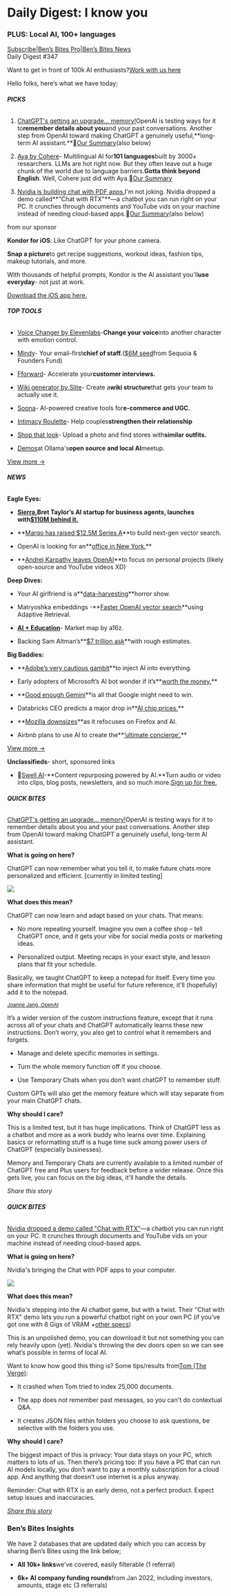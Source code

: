 # Daily Digest: I know you

### PLUS: Local AI, 100+ languages

[S](https://bensbites.com?utm_source=bensbites\&utm_medium=referral\&utm_campaign=daily-digest-i-know-you)[ubscribe](https://bensbites.com?utm_source=bensbites\&utm_medium=referral\&utm_campaign=daily-digest-i-know-you)|[Ben’s Bites Pro](https://bensbites.beehiiv.com/upgrade)|[Ben’s Bites News](https://news.bensbites.co/?utm_source=bensbites\&utm_medium=referral\&utm_campaign=daily-digest-i-know-you)\
Daily Digest #347

Want to get in front of 100k AI enthusiasts?[Work with us here](https://grizzlyads.com/store/bens-bites?utm_source=bensbites\&utm_medium=referral\&utm_campaign=daily-digest-i-know-you)

Hello folks, here’s what we have today;

###### **PICKS**

1. [ChatGPT's getting an upgrade... memory!](https://openai.com/blog/memory-and-new-controls-for-chatgpt?utm_source=bensbites\&utm_medium=referral\&utm_campaign=daily-digest-i-know-you)OpenAI is testing ways for it to**remember details about you**and your past conversations. Another step from OpenAI toward making ChatGPT a genuinely useful,\*\*long-term AI assistant.\*\*🍿[Our Summary](https://bensbites.beehiiv.com/p/whats-new-chatgpt-memory-temporary-chats)(also below)

2. [Aya by Cohere](https://cohere.com/research/aya?utm_source=bensbites\&utm_medium=referral\&utm_campaign=daily-digest-i-know-you)- Multilingual AI for**101 languages**built by 3000+ researchers. LLMs are hot right now. But they often leave out a huge chunk of the world due to language barriers.**Gotta think beyond English**. Well, Cohere just did with Aya.🍿[Our Summary](https://bensbites.beehiiv.com/p/aya-ai-languages)

3. [Nvidia is building chat with PDF apps.](https://www.nvidia.com/en-us/ai-on-rtx/chat-with-rtx-generative-ai/?utm_source=bensbites\&utm_medium=referral\&utm_campaign=daily-digest-i-know-you)I'm not joking. Nvidia dropped a demo called\*\*"Chat with RTX"\*\*—a chatbot you can run right on your PC. It crunches through documents and YouTube vids on your machine instead of needing cloud-based apps.🍿[Our Summary](https://bensbites.beehiiv.com/p/nvidia-building-chat-pdf-apps-im-not-joking)(also below)

from our sponsor

**Kondor for iOS**: Like ChatGPT for your phone camera.

**Snap a picture**to get recipe suggestions, workout ideas, fashion tips, makeup tutorials, and more.

With thousands of helpful prompts, Kondor is the Al assistant you'll**use everyday**- not just at work.

[Download the iOS app here.](https://apps.apple.com/app/apple-store/id6469617425?pt=109694801\&ct=bensbites\&mt=8\&utm_source=bensbites\&utm_medium=referral\&utm_campaign=daily-digest-i-know-you)

###### **TOP TOOLS**

- [Voice Changer by Elevenlabs](https://elevenlabs.io/voice-changer?utm_source=bensbites\&utm_medium=referral\&utm_campaign=daily-digest-i-know-you)-**Change your voice**into another character with emotion control.

- [Mindy](https://mindy.com/?utm_source=bensbites\&utm_medium=referral\&utm_campaign=daily-digest-i-know-you)- Your email-first**chief of staff.**([$6M seed](https://mindy.com/blog/funding-announcement?utm_source=bensbites\&utm_medium=referral\&utm_campaign=daily-digest-i-know-you)from Sequoia & Founders Fund)

- [Fforward](https://fforward.ai/?utm_source=bensbites\&utm_medium=referral\&utm_campaign=daily-digest-i-know-you)- Accelerate your**customer interviews.**

- [Wiki generator by Slite](https://slite.com/micro-apps/wiki-generator/?utm_source=bensbites\&utm_medium=referral\&utm_campaign=daily-digest-i-know-you)- Create a**wiki structure**that gets your team to actually use it.

- [Soona](https://soona.co/start?utm_source=bensbites\&utm_medium=referral\&utm_campaign=daily-digest-i-know-you)- AI-powered creative tools for**e-commerce and UGC.**

- [Intimacy Roulette](https://richmanai.com/intimacy-roulette/?utm_source=bensbites\&utm_medium=referral\&utm_campaign=daily-digest-i-know-you)- Help couples**strengthen their relationship**

- [Shop that look](https://shopthatlook.ai/?utm_source=bensbites\&utm_medium=referral\&utm_campaign=daily-digest-i-know-you)- Upload a photo and find stores with**similar outfits.**

- [Demos](https://twitter.com/AlexReibman/status/1757333815448711560?utm_source=bensbites\&utm_medium=referral\&utm_campaign=daily-digest-i-know-you)at Ollama's**open source and local AI**meetup.

[View more →](https://news.bensbites.co/tags/show?utm_source=bensbites\&utm_medium=referral\&utm_campaign=daily-digest-i-know-you)

###### **NEWS**

**Eagle Eyes:**

- **[Sierra,](https://sierra.ai/news/introducing-sierra?utm_source=bensbites\&utm_medium=referral\&utm_campaign=daily-digest-i-know-you)**Bret Taylor’s AI startup for business agents, launches with**[$110M behind it.](https://fortune.com/2024/02/13/bret-taylor-clay-bavor-ai-startup-sierra-110-million-funding-sequoia-benchmark/?utm_source=bensbites\&utm_medium=referral\&utm_campaign=daily-digest-i-know-you)**

- \*\*[Marqo has raised $12.5M Series A](https://marqo.ai/blog/building-the-next-generation-of-vector-search?utm_source=bensbites\&utm_medium=referral\&utm_campaign=daily-digest-i-know-you)\*\*to build next-gen vector search.

- OpenAI is looking for an\*\*[office in New York.](https://commercialobserver.com/2024/02/chatgpt-openai-new-york-office/?utm_source=bensbites\&utm_medium=referral\&utm_campaign=daily-digest-i-know-you)\*\*

- \*\*[Andrej Karpathy leaves OpenAI](https://www.theinformation.com/articles/openai-researcher-andrej-karpathy-departs?utm_source=bensbites\&utm_medium=referral\&utm_campaign=daily-digest-i-know-you)\*\*to focus on personal projects (likely open-source and YouTube videos XD)

**Deep Dives:**

- Your AI girlfriend is a\*\*[data-harvesting](https://gizmodo.com/your-ai-girlfriend-is-a-data-harvesting-horror-show-1851253284?utm_source=bensbites\&utm_medium=referral\&utm_campaign=daily-digest-i-know-you)\*\*horror show.

- Matryoshka embeddings -\*\*[Faster OpenAI vector search](https://supabase.com/blog/matryoshka-embeddings?utm_source=bensbites\&utm_medium=referral\&utm_campaign=daily-digest-i-know-you)\*\*using Adaptive Retrieval.

- **[AI + Education](https://twitter.com/zachcohen25/status/1757497529523110191?utm_source=bensbites\&utm_medium=referral\&utm_campaign=daily-digest-i-know-you)**- Market map by a16z.

- Backing Sam Altman’s\*\*[$7 trillion ask](https://www.astralcodexten.com/p/sam-altman-wants-7-trillion?utm_source=bensbites\&utm_medium=referral\&utm_campaign=daily-digest-i-know-you)\*\*with rough estimates.

**Big Baddies:**

- \*\*[Adobe’s very cautious gambit](https://www.bloomberg.com/news/features/2024-02-13/adobe-targets-openai-midjourney-with-lawyer-proof-ai-artbot?utm_source=bensbites\&utm_medium=referral\&utm_campaign=daily-digest-i-know-you)\*\*to inject AI into everything.

- Early adopters of Microsoft’s AI bot wonder if it’s\*\*[worth the money.](https://www.wsj.com/tech/ai/early-adopters-of-microsofts-ai-bot-wonder-if-its-worth-the-money-2e74e3a2?utm_source=bensbites\&utm_medium=referral\&utm_campaign=daily-digest-i-know-you)\*\*

- \*\*[Good enough Gemini](https://www.theinformation.com/articles/for-google-good-enough-gemini-ai-could-be-good-enough-to-win?utm_source=bensbites\&utm_medium=referral\&utm_campaign=daily-digest-i-know-you)\*\*is all that Google might need to win.

- Databricks CEO predicts a major drop in\*\*[AI chip prices.](https://www.theinformation.com/articles/databricks-ceo-predicts-major-drop-in-ai-chip-prices?utm_source=bensbites\&utm_medium=referral\&utm_campaign=daily-digest-i-know-you)\*\*

- \*\*[Mozilla downsizes](https://techcrunch.com/2024/02/13/mozilla-downsizes-as-it-refocuses-on-firefox-and-ai-read-the-memo/?utm_source=bensbites\&utm_medium=referral\&utm_campaign=daily-digest-i-know-you)\*\*as it refocuses on Firefox and AI.

- Airbnb plans to use AI to create the\*\*[‘ultimate concierge’.](https://techcrunch.com/2024/02/13/airbnb-plans-to-use-ai-including-its-gameplanner-acquisition-to-create-the-ultimate-concierge/?utm_source=bensbites\&utm_medium=referral\&utm_campaign=daily-digest-i-know-you)\*\*

[View more →](https://news.bensbites.co/tags/news/trending?utm_source=bensbites\&utm_medium=referral\&utm_campaign=daily-digest-i-know-you)

**Unclassifieds**- short, sponsored links

- 🍆[Swell AI](https://www.swellai.com/?utm_source=bensbites\&utm_medium=referral\&utm_campaign=daily-digest-i-know-you)-\*\*Content repurposing powered by AI.\*\*Turn audio or video into clips, blog posts, newsletters, and so much more.[Sign up for free.](https://www.swellai.com/?utm_source=bensbites\&utm_medium=referral\&utm_campaign=daily-digest-i-know-you)

###### **QUICK BITES**

[ChatGPT's getting an upgrade... memory!](https://openai.com/blog/memory-and-new-controls-for-chatgpt?utm_source=bensbites\&utm_medium=referral\&utm_campaign=daily-digest-i-know-you)OpenAI is testing ways for it to remember details about you and your past conversations. Another step from OpenAI toward making ChatGPT a genuinely useful, long-term AI assistant.

**What is going on here?**

ChatGPT can now remember what you tell it, to make future chats more personalized and efficient. \[currently in limited testing]

![](https://media.beehiiv.com/cdn-cgi/image/fit=scale-down,format=auto,onerror=redirect,quality=80/uploads/asset/file/81e6132c-ea72-483b-8c05-0fd5e28d75de/image.png?t=1707905557)

**What does this mean?**

ChatGPT can now learn and adapt based on your chats. That means:

- No more repeating yourself. Imagine you own a coffee shop – tell ChatGPT once, and it gets your vibe for social media posts or marketing ideas.

- Personalized output. Meeting recaps in your exact style, and lesson plans that fit your schedule.

Basically, we taught ChatGPT to keep a notepad for itself. Every time you share information that might be useful for future reference, it'll (hopefully) add it to the notepad.

<small>[Joanne Jang, OpenAI](https://twitter.com/joannejang/status/1757470618264429008?utm_source=bensbites\&utm_medium=referral\&utm_campaign=daily-digest-i-know-you)</small>

It’s a wider version of the custom instructions feature, except that it runs across all of your chats and ChatGPT automatically learns these new instructions. Don’t worry, you also get to control what it remembers and forgets.

- Manage and delete specific memories in settings.

- Turn the whole memory function off if you choose.

- Use Temporary Chats when you don’t want chatGPT to remember stuff.

Custom GPTs will also get the memory feature which will stay separate from your main ChatGPT chats.

**Why should I care?**

This is a limited test, but it has huge implications. Think of ChatGPT less as a chatbot and more as a work buddy who learns over time. Explaining basics or reformatting stuff is a huge time suck among power users of ChatGPT (especially businesses).

Memory and Temporary Chats are currently available to a limited number of ChatGPT free and Plus users for feedback before a wider release. Once this gets live, you can focus on the big ideas, it'll handle the details.

*Share this story*

###### **QUICK BITES**

[Nvidia dropped a demo called "Chat with RTX"](https://www.nvidia.com/en-us/ai-on-rtx/chat-with-rtx-generative-ai/?utm_source=bensbites\&utm_medium=referral\&utm_campaign=daily-digest-i-know-you)—a chatbot you can run right on your PC. It crunches through documents and YouTube vids on your machine instead of needing cloud-based apps.

**What is going on here?**

Nvidia's bringing the Chat with PDF apps to your computer.

![](https://media.beehiiv.com/cdn-cgi/image/fit=scale-down,format=auto,onerror=redirect,quality=80/uploads/asset/file/eca6363d-f155-46ef-a361-447cccf6cd1c/image.png?t=1707908981)

**What does this mean?**

Nvidia's stepping into the AI chatbot game, but with a twist. Their "Chat with RTX" demo lets you run a powerful chatbot right on your own PC (if you’ve got one with 8 Gigs of VRAM +[other specs](https://www.nvidia.com/en-us/ai-on-rtx/chat-with-rtx-generative-ai/?utm_source=bensbites\&utm_medium=referral\&utm_campaign=daily-digest-i-know-you#:~:text=Download%20Now-,System%20Requirements,-Platform))

This is an unpolished demo, you can download it but not something you can rely heavily upon (yet). Nvidia's throwing the dev doors open so we can see what’s possible in terms of local AI.

Want to know how good this thing is? Some tips/results from[Tom (The Verge)](https://www.theverge.com/2024/2/13/24071645/nvidia-ai-chatbot-chat-with-rtx-tech-demo-hands-on?utm_source=bensbites\&utm_medium=referral\&utm_campaign=daily-digest-i-know-you):

- It crashed when Tom tried to index 25,000 documents.

- The app does not remember past messages, so you can't do contextual Q\&A.

- It creates JSON files within folders you choose to ask questions, be selective with the folders you use.

**Why should I care?**

The biggest impact of this is privacy: Your data stays on your PC, which matters to lots of us. Then there’s pricing too: If you have a PC that can run AI models locally, you don’t want to pay a monthly subscription for a cloud app. And anything that doesn’t use internet is a plus anyway.

Reminder: Chat with RTX is an early demo, not a perfect product. Expect setup issues and inaccuracies.

[*Share this story*](https://bensbites.beehiiv.com/p/nvidia-building-chat-pdf-apps-im-not-joking)

### Ben’s Bites Insights

We have 2 databases that are updated daily which you can access by sharing Ben’s Bites using the link below;

- **All 10k+ links**we’ve covered, easily filterable (1 referral)

- **6k+ AI company funding rounds**from Jan 2022, including investors, amounts, stage etc (3 referrals)
